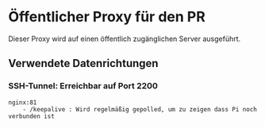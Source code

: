 
# Öffentlicher Proxy für den PR

Dieser Proxy wird auf einen öffentlich zugänglichen Server ausgeführt.

## Verwendete Datenrichtungen

### SSH-Tunnel: Erreichbar auf Port 2200
    
    nginx:81
        - /keepalive : Wird regelmäßig gepolled, um zu zeigen dass Pi noch verbunden ist